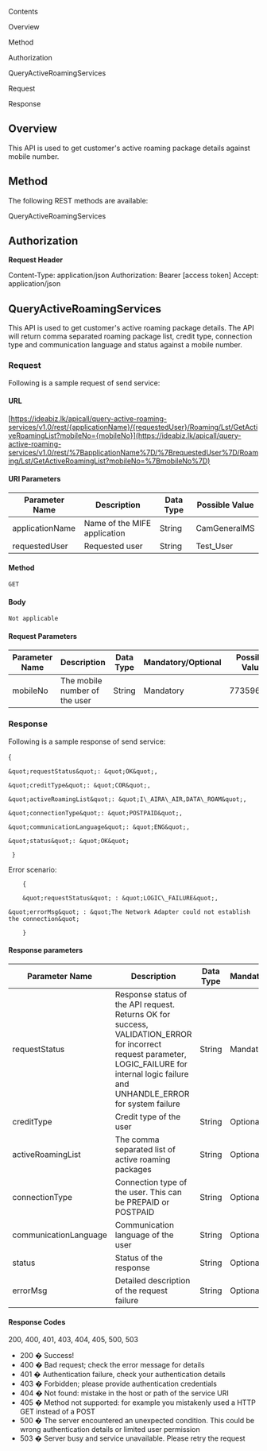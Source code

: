 

Contents

Overview        

Method        

Authorization        

QueryActiveRoamingServices        

Request        

Response        

## Overview

This API is used to get customer&#39;s active roaming package details against mobile number.

## Method

The following REST methods are available:

QueryActiveRoamingServices

## Authorization

**Request Header**

Content-Type: application/json
Authorization: Bearer [access token]
Accept: application/json

## QueryActiveRoamingServices

This API is used to get customer&#39;s active roaming package details. The API will return comma separated roaming package list, credit type, connection type and communication language and status against a mobile number.



### Request

Following is a sample request of send service:

#### URL

[https://ideabiz.lk/apicall/query-active-roaming-services/v1.0/rest/{applicationName}/{requestedUser}/Roaming/Lst/GetActiveRoamingList?mobileNo={mobileNo}](https://ideabiz.lk/apicall/query-active-roaming-services/v1.0/rest/%7BapplicationName%7D/%7BrequestedUser%7D/Roaming/Lst/GetActiveRoamingList?mobileNo=%7BmobileNo%7D)

#### URI Parameters

| Parameter Name | Description | Data Type | Possible Value |
| --- | --- | --- | --- |
| applicationName | Name of the MIFE application | String | CamGeneralMS |
| requestedUser | Requested user | String | Test\_User |

#### Method

	GET

#### Body

	Not applicable

#### Request Parameters

| Parameter Name | Description | Data Type | Mandatory/Optional | Possible Value |
| --- | --- | --- | --- | --- |
| mobileNo | The mobile number of the user | String | Mandatory | 773596360 |



### Response

Following is a sample response of send service:

  {

    &quot;requestStatus&quot;: &quot;OK&quot;,

    &quot;creditType&quot;: &quot;COR&quot;,

    &quot;activeRoamingList&quot;: &quot;I\_AIRA\_AIR,DATA\_ROAM&quot;,

    &quot;connectionType&quot;: &quot;POSTPAID&quot;,

    &quot;communicationLanguage&quot;: &quot;ENG&quot;,

    &quot;status&quot;: &quot;OK&quot;

 	 }

Error scenario:

        {

        &quot;requestStatus&quot; : &quot;LOGIC\_FAILURE&quot;,

	&quot;errorMsg&quot; : &quot;The Network Adapter could not establish the connection&quot;

        }

#### Response parameters

| Parameter Name | Description | Data Type | Mandatory/Optional | Example |
| --- | --- | --- | --- | --- |
| requestStatus | Response status of the API request. Returns OK for success, VALIDATION\_ERROR for incorrect request parameter, LOGIC\_FAILURE for internal logic failure and UNHANDLE\_ERROR for system failure | String | Mandatory | OK |
| creditType | Credit type of the user | String | Optional | COR,GSM,VVP |
| activeRoamingList | The comma separated list of active roaming packages | String | Optional | I\_AIRA\_AIR,DATA\_ROAM |
| connectionType | Connection type of the user. This can be PREPAID or POSTPAID | String | Optional | POSTPAID, PREPAID |
| communicationLanguage | Communication language of the user | String | Optional | ENG |
| status | Status of the response | String | Optional | OK, NOT\_OK |
| errorMsg | Detailed description of the request failure | String | Optional | The network adapter could not establish the connection |

#### Response Codes

200, 400, 401, 403, 404, 405, 500, 503

- 200 � Success!
- 400 � Bad request; check the error message for details
- 401 � Authentication failure, check your authentication details
- 403 � Forbidden; please provide authentication credentials
- 404 � Not found: mistake in the host or path of the service URI
- 405 � Method not supported: for example you mistakenly used a HTTP GET instead of a POST
- 500 � The server encountered an unexpected condition. This could be wrong authentication details or limited user permission
- 503 � Server busy and service unavailable. Please retry the request
